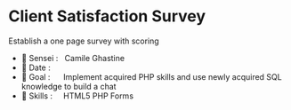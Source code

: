 # Client Satisfaction Survey
Establish a one page survey with scoring<br>

- 🥋 Sensei : &nbsp;                              Camile Ghastine
- 📅 Date : &nbsp;&nbsp;&nbsp;&nbsp;              
- 🥅 Goal : &nbsp;&nbsp;&nbsp;&nbsp;              Implement acquired PHP skills and use newly acquired SQL knowledge to build a chat
- 🔧 Skills : &nbsp;&nbsp;&nbsp;                  HTML5 PHP Forms

<!-- git init
git add README.md
git commit -m "first commit"
git branch -M main
git remote add origin https://github.com/Kaidjinn007/Form.git
git push -u origin main
 -->
